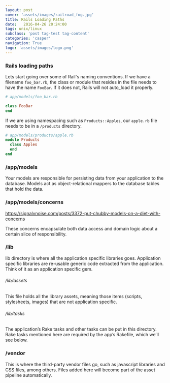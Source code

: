 ```yaml
---
layout: post
cover: 'assets/images/railroad_fog.jpg'
title: Rails Loading Paths
date:   2016-04-26 20:24:00
tags: unix/linux 
subclass: 'post tag-test tag-content'
categories: 'casper'
navigation: True
logo: 'assets/images/logo.png'
---
```


### Rails loading paths

Lets start going over some of Rail's naming conventions. If we have a filename `foo_bar.rb`, the class or module that resides in the file needs to have the name `FooBar`. If it does not, Rails will not auto_load it properly. 

````ruby
# app/models/foo_bar.rb

class FooBar
end
````
If we are using namespacing such as `Products::Apples`, our `apple.rb` file needs to be in a `/products` directory.

````ruby
# app/models/products/apple.rb
module Products
  class Apples
  end
end
````

### /app/models

Your models are responsible for persisting data from your application to the database. 
Models act as object-relational mappers to the database tables that hold the data.

### /app/models/concerns

https://signalvnoise.com/posts/3372-put-chubby-models-on-a-diet-with-concerns

These concerns encapsulate both data access and domain logic about a certain slice of responsibility.


### /lib

lib directory is where all the application specific libraries goes. Application specific libraries are re-usable generic code extracted from the application. Think of it as an application specific gem.

###### /lib/assets

This file holds all the library assets, meaning those items (scripts, stylesheets, images) that are not application specific.

###### /lib/tasks

The application’s Rake tasks and other tasks can be put in this directory. Rake tasks mentioned here are required by the app’s Rakefile, which we’ll see below.

### /vendor 

This is where the third-party vendor files go, such as javascript libraries and CSS files, among others. Files added here will become part of the asset pipeline automatically.


